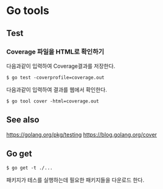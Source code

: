 # Go tools

## Test
### Coverage 파일을 HTML로 확인하기
다음과같이 입력하여 Coverage결과를 저장한다.
```
$ go test -coverprofile=coverage.out
```

다음과같이 입력하여 결과를 웹에서 확인한다.
```
$ go tool cover -html=coverage.out
```

## See also
https://golang.org/pkg/testing
https://blog.golang.org/cover

## Go get
```
$ go get -t ./...
```
패키지가 테스를 실행하는데 필요한 패키지들을 다운로드 한다.

